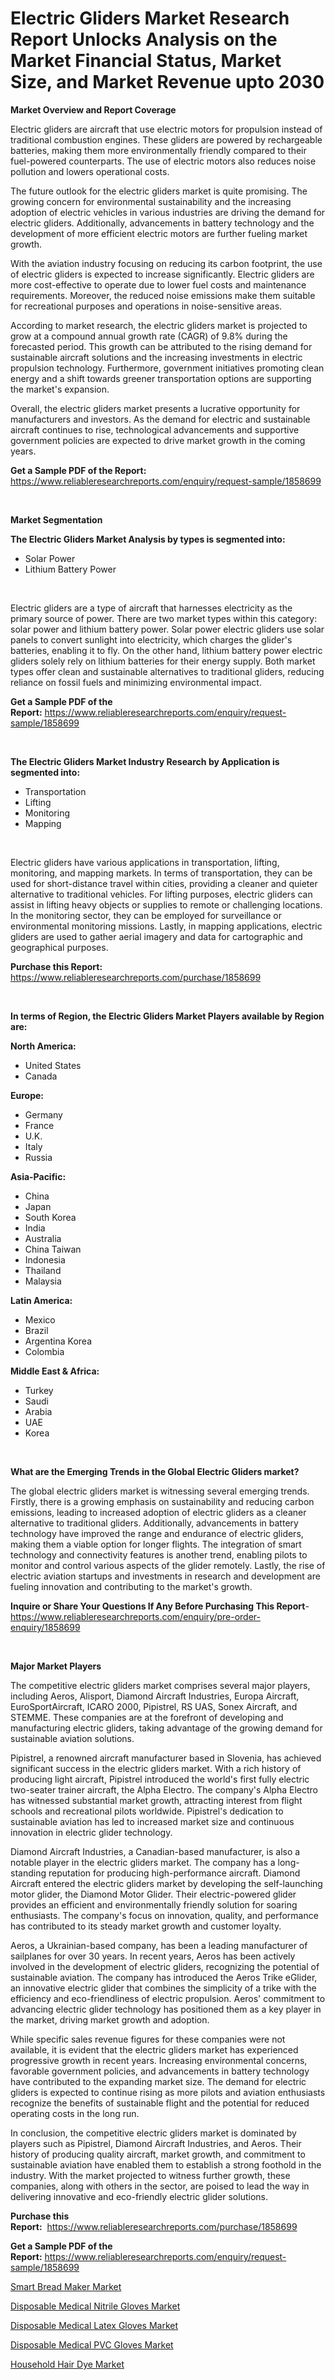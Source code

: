 <p><h1>Electric Gliders Market Research Report Unlocks Analysis on the Market Financial Status, Market Size, and Market Revenue upto 2030</h1></p><p><strong>Market Overview and Report Coverage</strong></p>
<p><p>Electric gliders are aircraft that use electric motors for propulsion instead of traditional combustion engines. These gliders are powered by rechargeable batteries, making them more environmentally friendly compared to their fuel-powered counterparts. The use of electric motors also reduces noise pollution and lowers operational costs.</p><p>The future outlook for the electric gliders market is quite promising. The growing concern for environmental sustainability and the increasing adoption of electric vehicles in various industries are driving the demand for electric gliders. Additionally, advancements in battery technology and the development of more efficient electric motors are further fueling market growth.</p><p>With the aviation industry focusing on reducing its carbon footprint, the use of electric gliders is expected to increase significantly. Electric gliders are more cost-effective to operate due to lower fuel costs and maintenance requirements. Moreover, the reduced noise emissions make them suitable for recreational purposes and operations in noise-sensitive areas.</p><p>According to market research, the electric gliders market is projected to grow at a compound annual growth rate (CAGR) of 9.8% during the forecasted period. This growth can be attributed to the rising demand for sustainable aircraft solutions and the increasing investments in electric propulsion technology. Furthermore, government initiatives promoting clean energy and a shift towards greener transportation options are supporting the market's expansion.</p><p>Overall, the electric gliders market presents a lucrative opportunity for manufacturers and investors. As the demand for electric and sustainable aircraft continues to rise, technological advancements and supportive government policies are expected to drive market growth in the coming years.</p></p>
<p><strong>Get a Sample PDF of the Report:</strong> <a href="https://www.reliableresearchreports.com/enquiry/request-sample/1858699">https://www.reliableresearchreports.com/enquiry/request-sample/1858699</a></p>
<p>&nbsp;</p>
<p><strong>Market Segmentation</strong></p>
<p><strong>The Electric Gliders Market Analysis by types is segmented into:</strong></p>
<p><ul><li>Solar Power</li><li>Lithium Battery Power</li></ul></p>
<p>&nbsp;</p>
<p><p>Electric gliders are a type of aircraft that harnesses electricity as the primary source of power. There are two market types within this category: solar power and lithium battery power. Solar power electric gliders use solar panels to convert sunlight into electricity, which charges the glider's batteries, enabling it to fly. On the other hand, lithium battery power electric gliders solely rely on lithium batteries for their energy supply. Both market types offer clean and sustainable alternatives to traditional gliders, reducing reliance on fossil fuels and minimizing environmental impact.</p></p>
<p><strong>Get a Sample PDF of the Report:</strong>&nbsp;<a href="https://www.reliableresearchreports.com/enquiry/request-sample/1858699">https://www.reliableresearchreports.com/enquiry/request-sample/1858699</a></p>
<p>&nbsp;</p>
<p><strong>The Electric Gliders Market Industry Research by Application is segmented into:</strong></p>
<p><ul><li>Transportation</li><li>Lifting</li><li>Monitoring</li><li>Mapping</li></ul></p>
<p>&nbsp;</p>
<p><p>Electric gliders have various applications in transportation, lifting, monitoring, and mapping markets. In terms of transportation, they can be used for short-distance travel within cities, providing a cleaner and quieter alternative to traditional vehicles. For lifting purposes, electric gliders can assist in lifting heavy objects or supplies to remote or challenging locations. In the monitoring sector, they can be employed for surveillance or environmental monitoring missions. Lastly, in mapping applications, electric gliders are used to gather aerial imagery and data for cartographic and geographical purposes.</p></p>
<p><strong>Purchase this Report:</strong>&nbsp; <a href="https://www.reliableresearchreports.com/purchase/1858699">https://www.reliableresearchreports.com/purchase/1858699</a></p>
<p>&nbsp;</p>
<p><strong>In terms of Region, the Electric Gliders Market Players available by Region are:</strong></p>
<p>
    <p> <strong> North America: </strong>
        <ul>
            <li>United States</li>
            <li>Canada</li>
        </ul>
        </p> 
    <p> <strong> Europe: </strong>
        <ul>
            <li>Germany</li>
            <li>France</li>
            <li>U.K.</li>
            <li>Italy</li>
            <li>Russia</li>
        </ul>
        </p> 
    <p> <strong> Asia-Pacific: </strong>
        <ul>
            <li>China</li>
            <li>Japan</li>
            <li>South Korea</li>
            <li>India</li>
            <li>Australia</li>
            <li>China Taiwan</li>
            <li>Indonesia</li>
            <li>Thailand</li>
            <li>Malaysia</li>
        </ul>
        </p> 
    <p> <strong> Latin America: </strong>
        <ul>
            <li>Mexico</li>
            <li>Brazil</li>
            <li>Argentina Korea</li>
            <li>Colombia</li>
        </ul>
        </p> 
    <p> <strong> Middle East & Africa: </strong>
        <ul>
            <li>Turkey</li>
            <li>Saudi</li>
            <li>Arabia</li>
            <li>UAE</li>
            <li>Korea</li>
        </ul>
    </p>
    </p>
<p>&nbsp;</p>
<p><strong>What are the Emerging Trends in the Global Electric Gliders market?</strong></p>
<p><p>The global electric gliders market is witnessing several emerging trends. Firstly, there is a growing emphasis on sustainability and reducing carbon emissions, leading to increased adoption of electric gliders as a cleaner alternative to traditional gliders. Additionally, advancements in battery technology have improved the range and endurance of electric gliders, making them a viable option for longer flights. The integration of smart technology and connectivity features is another trend, enabling pilots to monitor and control various aspects of the glider remotely. Lastly, the rise of electric aviation startups and investments in research and development are fueling innovation and contributing to the market's growth.</p></p>
<p><strong>Inquire or Share Your Questions If Any Before Purchasing This Report</strong>- <a href="https://www.reliableresearchreports.com/enquiry/pre-order-enquiry/1858699">https://www.reliableresearchreports.com/enquiry/pre-order-enquiry/1858699</a></p>
<p>&nbsp;</p>
<p><strong>Major Market Players</strong></p>
<p><p>The competitive electric gliders market comprises several major players, including Aeros, Alisport, Diamond Aircraft Industries, Europa Aircraft, EuroSportAircraft, ICARO 2000, Pipistrel, RS UAS, Sonex Aircraft, and STEMME. These companies are at the forefront of developing and manufacturing electric gliders, taking advantage of the growing demand for sustainable aviation solutions.</p><p>Pipistrel, a renowned aircraft manufacturer based in Slovenia, has achieved significant success in the electric gliders market. With a rich history of producing light aircraft, Pipistrel introduced the world's first fully electric two-seater trainer aircraft, the Alpha Electro. The company's Alpha Electro has witnessed substantial market growth, attracting interest from flight schools and recreational pilots worldwide. Pipistrel's dedication to sustainable aviation has led to increased market size and continuous innovation in electric glider technology.</p><p>Diamond Aircraft Industries, a Canadian-based manufacturer, is also a notable player in the electric gliders market. The company has a long-standing reputation for producing high-performance aircraft. Diamond Aircraft entered the electric gliders market by developing the self-launching motor glider, the Diamond Motor Glider. Their electric-powered glider provides an efficient and environmentally friendly solution for soaring enthusiasts. The company's focus on innovation, quality, and performance has contributed to its steady market growth and customer loyalty.</p><p>Aeros, a Ukrainian-based company, has been a leading manufacturer of sailplanes for over 30 years. In recent years, Aeros has been actively involved in the development of electric gliders, recognizing the potential of sustainable aviation. The company has introduced the Aeros Trike eGlider, an innovative electric glider that combines the simplicity of a trike with the efficiency and eco-friendliness of electric propulsion. Aeros' commitment to advancing electric glider technology has positioned them as a key player in the market, driving market growth and adoption.</p><p>While specific sales revenue figures for these companies were not available, it is evident that the electric gliders market has experienced progressive growth in recent years. Increasing environmental concerns, favorable government policies, and advancements in battery technology have contributed to the expanding market size. The demand for electric gliders is expected to continue rising as more pilots and aviation enthusiasts recognize the benefits of sustainable flight and the potential for reduced operating costs in the long run.</p><p>In conclusion, the competitive electric gliders market is dominated by players such as Pipistrel, Diamond Aircraft Industries, and Aeros. Their history of producing quality aircraft, market growth, and commitment to sustainable aviation have enabled them to establish a strong foothold in the industry. With the market projected to witness further growth, these companies, along with others in the sector, are poised to lead the way in delivering innovative and eco-friendly electric glider solutions.</p></p>
<p><strong>Purchase this Report:</strong>&nbsp;&nbsp;<a href="https://www.reliableresearchreports.com/purchase/1858699">https://www.reliableresearchreports.com/purchase/1858699</a></p>
<p></p>
<p><strong>Get a Sample PDF of the Report:</strong>&nbsp;<a href="https://www.reliableresearchreports.com/enquiry/request-sample/1858699">https://www.reliableresearchreports.com/enquiry/request-sample/1858699</a></p>
<p><p><a href="https://medium.com/@bobbyrobinson56/smart-bread-maker-market-insight-market-trends-growth-forecasted-from-2023-to-2030-020b26d77f33">Smart Bread Maker Market</a></p><p><a href="https://medium.com/@jeremybates83/disposable-medical-nitrile-gloves-market-comprehensive-assessment-by-type-application-and-6268b2535acf">Disposable Medical Nitrile Gloves Market</a></p><p><a href="https://medium.com/@nicholasstewart02/disposable-medical-latex-gloves-market-report-reveals-the-latest-trends-and-growth-opportunities-of-ca7417a9293f">Disposable Medical Latex Gloves Market</a></p><p><a href="https://medium.com/@jqgvpygpb56374/disposable-medical-pvc-gloves-market-size-cagr-trends-2024-2030-855f9a765c7a">Disposable Medical PVC Gloves Market</a></p><p><a href="https://medium.com/@dennisoliver07/household-hair-dye-market-trends-forecast-and-competitive-analysis-to-2030-71798cad420a">Household Hair Dye Market</a></p></p>
